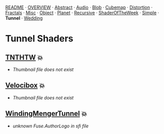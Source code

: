 
  <!--                                                             -->
  <!--           THIS IS AN AUTOMATICALLY GENERATED FILE           -->
  <!--                                                             -->
  <!--                  D O   N O T   E D I T ! ! !                -->
  <!--                                                             -->
  <!--  ALL CHANGES WILL BE OVERWRITTEN WITHOUT ANY FURTHER NOTICE -->
  <!--                                                             -->


[README](../README.md) · [OVERVIEW](../OVERVIEW.md) · [Abstract](../Abstract/README.md) · [Audio](../Audio/README.md) · [Blob](../Blob/README.md) · [Cubemap](../Cubemap/README.md) · [Distortion](../Distortion/README.md) · [Fractals](../Fractals/README.md) · [Misc](../Misc/README.md) · [Object](../Object/README.md) · [Planet](../Planet/README.md) · [Recursive](../Recursive/README.md) · [ShaderOfTheWeek](../ShaderOfTheWeek/README.md) · [Simple](../Simple/README.md) · **Tunnel** · [Wedding](../Wedding/README.md)

# Tunnel Shaders

## **[TNTHTW](TNTHTW.md)** :boom:
- *Thumbnail file does not exist*

## **[Velocibox](Velocibox.md)** :boom:
- *Thumbnail file does not exist*

## **[WindingMengerTunnel](WindingMengerTunnel.md)** :boom:
- *unknown Fuse.AuthorLogo in sfi file*

